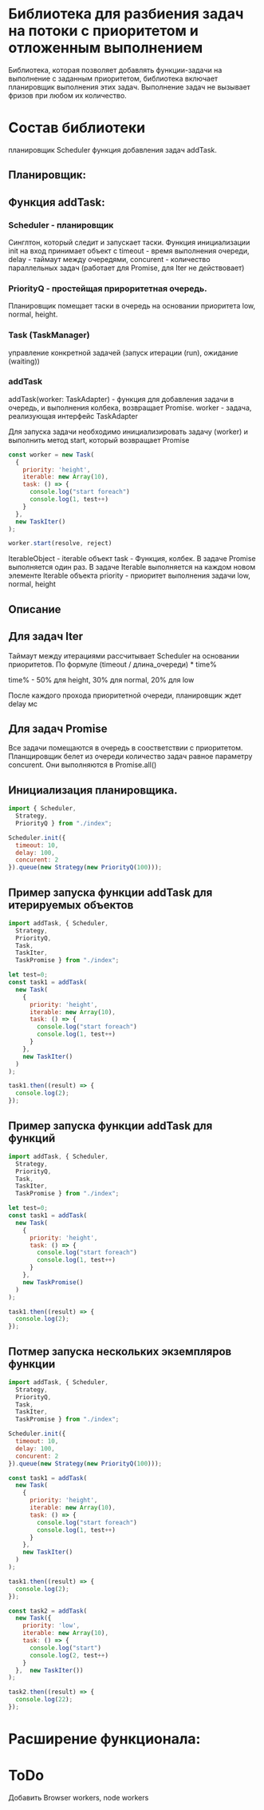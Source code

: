 # Библиотека для разбиения задач на потоки с приоритетом и отложенным выполнением

Библиотека, которая позволяет добавлять функции-задачи на выполнение с заданным приоритетом, библиотека включает планировщик выполнения этих задач.
Выполнение задач не вызывает фризов при любом их количество.


# Состав библиотеки
 планировщик Scheduler
 функция добавления задач addTask.

## Планировщик:

## Функция addTask:

### Scheduler - планировщик

Синглтон, который следит и запускает таски. Функция инициализации init на вход принимает объект с 
timeout - время выполнения очереди, delay - таймаут между очередями, concurent - количество параллельных задач (работает для Promise, для Iter не действовает)

### PriorityQ - простейщая прироритетная очередь.

Планировщик помещает таски в очередь на основании приоритета low, normal, height.

### Task (TaskManager)

управление конкретной задачей (запуск итерации (run), ожидание (waiting))

### addTask

addTask<T>(worker: TaskAdapter<T>) - функция для добавления задачи в очередь, и выполнения колбека, возвращает Promise.
worker - задача, реализующая интерфейс TaskAdapter

Для запуска задачи необходимо инициализировать задачу (worker) и выполнить метод start, который возвращает Promise

```js
const worker = new Task(
  {
    priority: 'height',
    iterable: new Array(10),
    task: () => { 
      console.log("start foreach")
      console.log(1, test++)
    }
  },
  new TaskIter()
);

worker.start(resolve, reject)
```

IterableObject - iterable объект
task - Функция, колбек. В задаче Promise выполняется один раз. В задаче Iterable выполняется на каждом новом элементе Iterable объекта
priority - приоритет выполнения задачи low, normal, height

## Описание

## Для задач Iter

Таймаут между итерациями рассчитывает Scheduler на основании приоритетов. По формуле (timeout / длина_очереди) * time%

time% - 50% для height, 30% для normal, 20% для low

После каждого прохода приоритетной очереди, планировщик ждет delay мс

## Для задач Promise

Все задачи помещаются в очередь в соостветствии с приоритетом. Планщировщик белет из очереди количество задач равное параметру concurent. Они выполняются в Promise.all()

## Инициализация планировщика. 

```js
import { Scheduler,
  Strategy,
  PriorityQ } from "./index";

Scheduler.init({
  timeout: 10,
  delay: 100,
  concurent: 2
}).queue(new Strategy(new PriorityQ(100)));
```

## Пример запуска функции addTask для итерируемых объектов

```js
import addTask, { Scheduler,
  Strategy,
  PriorityQ,
  Task,
  TaskIter,
  TaskPromise } from "./index";

let test=0;
const task1 = addTask(
  new Task(
    {
      priority: 'height',
      iterable: new Array(10),
      task: () => { 
        console.log("start foreach")
        console.log(1, test++)
      }
    },
    new TaskIter()
  )
);

task1.then((result) => {
  console.log(2);
});
```

## Пример запуска функции addTask для функций

```js
import addTask, { Scheduler,
  Strategy,
  PriorityQ,
  Task,
  TaskIter,
  TaskPromise } from "./index";

let test=0;
const task1 = addTask(
  new Task(
    {
      priority: 'height',
      task: () => { 
        console.log("start foreach")
        console.log(1, test++)
      }
    },
    new TaskPromise()
  )
);

task1.then((result) => {
  console.log(2);
});
```

## Потмер запуска нескольких экземпляров функции

```js
import addTask, { Scheduler,
  Strategy,
  PriorityQ,
  Task,
  TaskIter,
  TaskPromise } from "./index";

Scheduler.init({
  timeout: 10,
  delay: 100,
  concurent: 2
}).queue(new Strategy(new PriorityQ(100)));

const task1 = addTask(
  new Task(
    {
      priority: 'height',
      iterable: new Array(10),
      task: () => { 
        console.log("start foreach")
        console.log(1, test++)
      }
    },
    new TaskIter()
  )
);

task1.then((result) => {
  console.log(2);
});

const task2 = addTask(
  new Task({
    priority: 'low',
    iterable: new Array(10),
    task: () => {
      console.log("start")
      console.log(2, test++)
    }
  },  new TaskIter())
);

task2.then((result) => {
  console.log(22);
});

```

# Расширение функционала:

# ToDo

Добавить Browser workers, node workers
